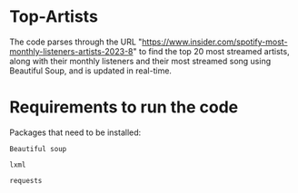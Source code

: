 # Top-Artists
The code parses through the URL "https://www.insider.com/spotify-most-monthly-listeners-artists-2023-8" to find the top 20 most streamed artists, along with their 
monthly listeners and their most streamed song using Beautiful Soup, and is updated in real-time.
# Requirements to run the code
Packages that need to be installed:

    Beautiful soup
    
    lxml
    
    requests
